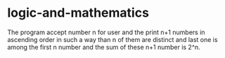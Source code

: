 # logic-and-mathematics
The program accept number n for user and the print n+1 numbers in ascending order in such a way than n of them are distinct and last one is among the first n number and the sum of these n+1 number is 2^n.
